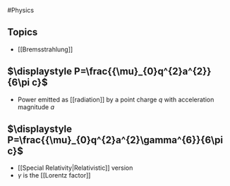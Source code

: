 #Physics 
## Topics
* [[Bremsstrahlung]]
## $\displaystyle P=\frac{{\mu}_{0}q^{2}a^{2}}{6\pi c}$
* Power emitted as [[radiation]] by a point charge $\displaystyle q$ with acceleration magnitude $\displaystyle a$
## $\displaystyle P=\frac{{\mu}_{0}q^{2}a^{2}\gamma^{6}}{6\pi c}$
* [[Special Relativity|Relativistic]] version
* $\displaystyle \gamma$ is the [[Lorentz factor]]